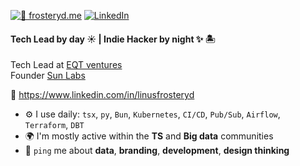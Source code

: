 [![👋 frosteryd.me](https://img.shields.io/badge/%20%20%F0%9F%91%8B%20%20-frosteryd.me-00FF00?colorA=000000)](http://frosteryd.me) [![LinkedIn](https://img.shields.io/badge/LinkedIn-%230077B5.svg?logo=linkedin&logoColor=white)](https://www.linkedin.com/in/linusfrosteryd/)

#### Tech Lead by day ☀️ | Indie Hacker by night ✨ 🏝️

Tech Lead at [EQT ventures](https://eqtventures.com/)<br>
Founder [Sun Labs](https://sunlabs.se/)<br>

 👋 <a href="https://www.linkedin.com/in/linusfrosteryd">https://www.linkedin.com/in/linusfrosteryd</a>

- ⚙️ I use daily: `tsx`, `py`, `Bun`, `Kubernetes`, `CI/CD`, `Pub/Sub`, `Airflow`, `Terraform`, `DBT`
- 🌍 I'm mostly active within the **TS** and **Big data** communities 
- 💬 `ping` me about **data**, **branding**, **development**, **design thinking**

